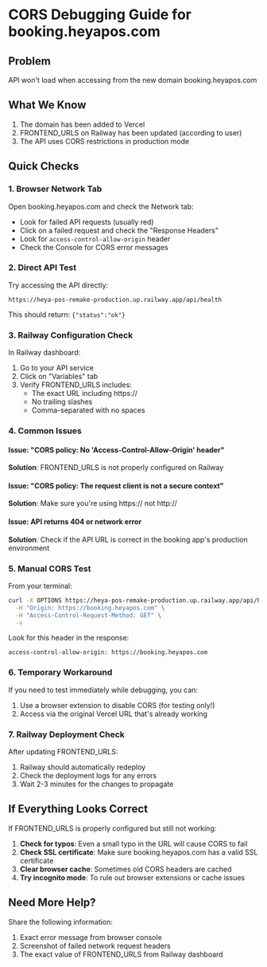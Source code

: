 # CORS Debugging Guide for booking.heyapos.com

## Problem
API won't load when accessing from the new domain booking.heyapos.com

## What We Know
1. The domain has been added to Vercel
2. FRONTEND_URLS on Railway has been updated (according to user)
3. The API uses CORS restrictions in production mode

## Quick Checks

### 1. Browser Network Tab
Open booking.heyapos.com and check the Network tab:
- Look for failed API requests (usually red)
- Click on a failed request and check the "Response Headers"
- Look for `access-control-allow-origin` header
- Check the Console for CORS error messages

### 2. Direct API Test
Try accessing the API directly:
```
https://heya-pos-remake-production.up.railway.app/api/health
```
This should return: `{"status":"ok"}`

### 3. Railway Configuration Check
In Railway dashboard:
1. Go to your API service
2. Click on "Variables" tab
3. Verify FRONTEND_URLS includes:
   - The exact URL including https://
   - No trailing slashes
   - Comma-separated with no spaces

### 4. Common Issues

#### Issue: "CORS policy: No 'Access-Control-Allow-Origin' header"
**Solution**: FRONTEND_URLS is not properly configured on Railway

#### Issue: "CORS policy: The request client is not a secure context"
**Solution**: Make sure you're using https:// not http://

#### Issue: API returns 404 or network error
**Solution**: Check if the API URL is correct in the booking app's production environment

### 5. Manual CORS Test
From your terminal:
```bash
curl -X OPTIONS https://heya-pos-remake-production.up.railway.app/api/health \
  -H "Origin: https://booking.heyapos.com" \
  -H "Access-Control-Request-Method: GET" \
  -v
```

Look for this header in the response:
```
access-control-allow-origin: https://booking.heyapos.com
```

### 6. Temporary Workaround
If you need to test immediately while debugging, you can:
1. Use a browser extension to disable CORS (for testing only!)
2. Access via the original Vercel URL that's already working

### 7. Railway Deployment Check
After updating FRONTEND_URLS:
1. Railway should automatically redeploy
2. Check the deployment logs for any errors
3. Wait 2-3 minutes for the changes to propagate

## If Everything Looks Correct
If FRONTEND_URLS is properly configured but still not working:

1. **Check for typos**: Even a small typo in the URL will cause CORS to fail
2. **Check SSL certificate**: Make sure booking.heyapos.com has a valid SSL certificate
3. **Clear browser cache**: Sometimes old CORS headers are cached
4. **Try incognito mode**: To rule out browser extensions or cache issues

## Need More Help?
Share the following information:
1. Exact error message from browser console
2. Screenshot of failed network request headers
3. The exact value of FRONTEND_URLS from Railway dashboard